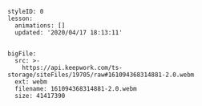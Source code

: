 
<style>
  .markdown-body hr {
    height: 1px;
  }
</style>





```@Lesson
styleID: 0
lesson:
  animations: []
  updated: '2020/04/17 18:13:11'

```


```@BigFile

bigFile:
  src: >-
    https://api.keepwork.com/ts-storage/siteFiles/19705/raw#161094368314881-2.0.webm
  ext: webm
  filename: 161094368314881-2.0.webm
  size: 41417390
          
```